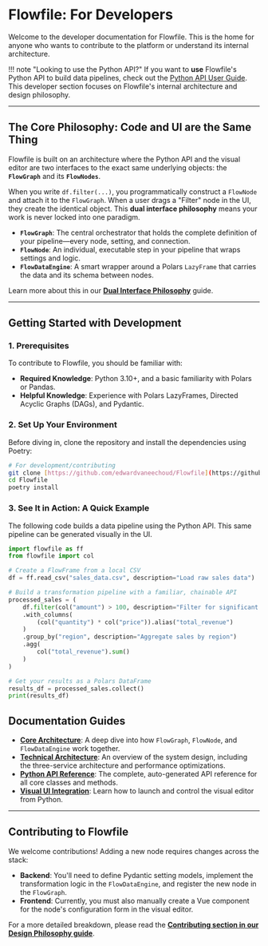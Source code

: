 # **Flowfile: For Developers**

Welcome to the developer documentation for Flowfile. This is the home for anyone who wants to contribute to the platform or understand its internal architecture.

!!! note "Looking to use the Python API?"
    If you want to **use** Flowfile's Python API to build data pipelines, check out the [Python API User Guide](../users/python-api/index.md). This developer section focuses on Flowfile's internal architecture and design philosophy.

---
## The Core Philosophy: Code and UI are the Same Thing

Flowfile is built on an architecture where the Python API and the visual editor are two interfaces to the exact same underlying objects: the **`FlowGraph`** and its **`FlowNodes`**.

When you write `df.filter(...)`, you programmatically construct a `FlowNode` and attach it to the `FlowGraph`. When a user drags a "Filter" node in the UI, they create the identical object. This **dual interface philosophy** means your work is never locked into one paradigm.

- **`FlowGraph`**: The central orchestrator that holds the complete definition of your pipeline—every node, setting, and connection.
- **`FlowNode`**: An individual, executable step in your pipeline that wraps settings and logic.
- **`FlowDataEngine`**: A smart wrapper around a Polars `LazyFrame` that carries the data and its schema between nodes.

Learn more about this in our **[Dual Interface Philosophy](design-philosophy.md)** guide.

---
## Getting Started with Development

### 1. Prerequisites
To contribute to Flowfile, you should be familiar with:

- **Required Knowledge**: Python 3.10+, and a basic familiarity with Polars or Pandas.
- **Helpful Knowledge**: Experience with Polars LazyFrames, Directed Acyclic Graphs (DAGs), and Pydantic.

### 2. Set Up Your Environment

Before diving in, clone the repository and install the dependencies using Poetry:

```bash
# For development/contributing
git clone [https://github.com/edwardvaneechoud/Flowfile](https://github.com/edwardvaneechoud/Flowfile)
cd Flowfile
poetry install
```

### 3. See It in Action: A Quick Example
The following code builds a data pipeline using the Python API. This same pipeline can be generated visually in the UI.

```python
import flowfile as ff
from flowfile import col

# Create a FlowFrame from a local CSV
df = ff.read_csv("sales_data.csv", description="Load raw sales data")

# Build a transformation pipeline with a familiar, chainable API
processed_sales = (
    df.filter(col("amount") > 100, description="Filter for significant sales")
    .with_columns(
        (col("quantity") * col("price")).alias("total_revenue")
    )
    .group_by("region", description="Aggregate sales by region")
    .agg(
        col("total_revenue").sum()
    )
)

# Get your results as a Polars DataFrame
results_df = processed_sales.collect()
print(results_df)
```

## Documentation Guides

- **[Core Architecture](flowfile-core.md)**: A deep dive into how `FlowGraph`, `FlowNode`, and `FlowDataEngine` work together.
- **[Technical Architecture](architecture.md)**: An overview of the system design, including the three-service architecture and performance optimizations.
- **[Python API Reference](python-api-reference.md)**: The complete, auto-generated API reference for all core classes and methods.
- **[Visual UI Integration](../users/python-api/reference/visual-ui.md)**: Learn how to launch and control the visual editor from Python.
---
## Contributing to Flowfile

We welcome contributions! Adding a new node requires changes across the stack:

- **Backend**: You'll need to define Pydantic setting models, implement the transformation logic in the `FlowDataEngine`, and register the new node in the `FlowGraph`.
- **Frontend**: Currently, you must also manually create a Vue component for the node's configuration form in the visual editor.

For a more detailed breakdown, please read the **[Contributing section in our Design Philosophy guide](design-philosophy.md#contributing)**.


